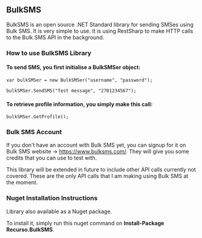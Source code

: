## BulkSMS

BulkSMS is an open source .NET Standard library for sending SMSes using Bulk SMS. It is very simple to use. It is using RestSharp to make HTTP calls to the Bulk SMS API in the background.

### How to use BulkSMS Library

#### To send SMS, you first initialise a BulkSMSer object:

`var bulkSMSer = new BulkSMSer("username", "password");`

`bulkSMSer.SendSMS("Test message", "2701234567");`

#### To retrieve profile information, you simply make this call:

`bulkSMSer.GetProfile();`

### Bulk SMS Account

If you don't have an account with Bulk SMS yet, you can signup for it on Bulk SMS website -> https://www.bulksms.com/. They will give you some credits that you can use to test with.

This library will be extended in future to include other API calls currently not covered. These are the only API calls that I am making using Bulk SMS at the moment.

### Nuget Installation Instructions

Library also available as a Nuget package. 

To install it, simply run this nuget command on **Install-Package Recurso.BulkSMS**.
